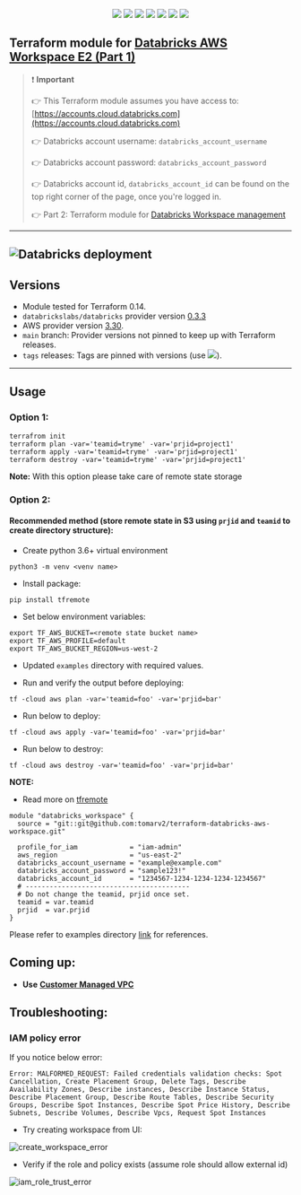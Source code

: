 <p align="center">
    <a href="https://github.com/tomarv2/terraform-databricks-aws-workspace/actions/workflows/pre-commit.yml" alt="Pre Commit">
        <img src="https://github.com/tomarv2/terraform-databricks-aws-workspace/actions/workflows/pre-commit.yml/badge.svg?branch=main" /></a>
    <a href="https://www.apache.org/licenses/LICENSE-2.0" alt="license">
        <img src="https://img.shields.io/github/license/tomarv2/terraform-databricks-aws-workspace" /></a>
    <a href="https://github.com/tomarv2/terraform-databricks-aws-workspace/tags" alt="GitHub tag">
        <img src="https://img.shields.io/github/v/tag/tomarv2/terraform-databricks-aws-workspace" /></a>
    <a href="https://github.com/tomarv2/terraform-databricks-aws-workspace/pulse" alt="Activity">
        <img src="https://img.shields.io/github/commit-activity/m/tomarv2/terraform-databricks-aws-workspace" /></a>
    <a href="https://stackoverflow.com/users/6679867/tomarv2" alt="Stack Exchange reputation">
        <img src="https://img.shields.io/stackexchange/stackoverflow/r/6679867"></a>
    <a href="https://discord.gg/XH975bzN" alt="chat on Discord">
        <img src="https://img.shields.io/discord/813961944443912223?logo=discord"></a>
    <a href="https://twitter.com/intent/follow?screen_name=varuntomar2019" alt="follow on Twitter">
        <img src="https://img.shields.io/twitter/follow/varuntomar2019?style=social&logo=twitter"></a>
</p>

## Terraform module for [Databricks AWS Workspace E2 (Part 1)](https://registry.terraform.io/providers/databrickslabs/databricks/latest/docs/guides/aws-workspace)

> ❗️ **Important**
>
> :point_right: This Terraform module assumes you have access to: [https://accounts.cloud.databricks.com](https://accounts.cloud.databricks.com)
>
> :point_right: Databricks account username: `databricks_account_username`
>
> :point_right: Databricks account password: `databricks_account_password`
>
> :point_right: Databricks account id, `databricks_account_id` can be found on the top right corner of the page, once you're logged in.
>
> :point_right: Part 2: Terraform module for [Databricks Workspace management](https://github.com/tomarv2/terraform-databricks-workspace-management)

---
![Databricks deployment](https://github.com/tomarv2/terraform-databricks-aws-workspace/raw/main/docs/images/databricks_deployment.png)
---

## Versions

- Module tested for Terraform 0.14.
- `databrickslabs/databricks` provider version [0.3.3](https://registry.terraform.io/providers/databrickslabs/databricks/latest)
- AWS provider version [3.30](https://registry.terraform.io/providers/hashicorp/aws/latest).
- `main` branch: Provider versions not pinned to keep up with Terraform releases.
- `tags` releases: Tags are pinned with versions (use <a href="https://github.com/tomarv2/terraform-databricks-aws-workspace/tags" alt="GitHub tag">
        <img src="https://img.shields.io/github/v/tag/tomarv2/terraform-databricks-aws-workspace" /></a>).

---
## Usage

### Option 1:

```
terrafrom init
terraform plan -var='teamid=tryme' -var='prjid=project1'
terraform apply -var='teamid=tryme' -var='prjid=project1'
terraform destroy -var='teamid=tryme' -var='prjid=project1'
```
**Note:** With this option please take care of remote state storage

### Option 2:

#### Recommended method (store remote state in S3 using `prjid` and `teamid` to create directory structure):

- Create python 3.6+ virtual environment
```
python3 -m venv <venv name>
```

- Install package:
```
pip install tfremote
```

- Set below environment variables:
```
export TF_AWS_BUCKET=<remote state bucket name>
export TF_AWS_PROFILE=default
export TF_AWS_BUCKET_REGION=us-west-2
```

- Updated `examples` directory with required values.

- Run and verify the output before deploying:
```
tf -cloud aws plan -var='teamid=foo' -var='prjid=bar'
```

- Run below to deploy:
```
tf -cloud aws apply -var='teamid=foo' -var='prjid=bar'
```

- Run below to destroy:
```
tf -cloud aws destroy -var='teamid=foo' -var='prjid=bar'
```

**NOTE:**

- Read more on [tfremote](https://github.com/tomarv2/tfremote)

```
module "databricks_workspace" {
  source = "git::git@github.com:tomarv2/terraform-databricks-aws-workspace.git"

  profile_for_iam             = "iam-admin"
  aws_region                  = "us-east-2"
  databricks_account_username = "example@example.com"
  databricks_account_password = "sample123!"
  databricks_account_id       = "1234567-1234-1234-1234-1234567"
  # -----------------------------------------
  # Do not change the teamid, prjid once set.
  teamid = var.teamid
  prjid  = var.prjid
}
```

Please refer to examples directory [link](examples) for references.

## Coming up:

- **Use** [**Customer Managed VPC**](https://docs.databricks.com/administration-guide/cloud-configurations/aws/customer-managed-vpc.html)

## Troubleshooting:

### IAM policy error

If you notice below error:

```
Error: MALFORMED_REQUEST: Failed credentials validation checks: Spot Cancellation, Create Placement Group, Delete Tags, Describe Availability Zones, Describe instances, Describe Instance Status, Describe Placement Group, Describe Route Tables, Describe Security Groups, Describe Spot Instances, Describe Spot Price History, Describe Subnets, Describe Volumes, Describe Vpcs, Request Spot Instances
```

- Try creating workspace from UI:

![create_workspace_error](https://github.com/tomarv2/terraform-databricks-aws-workspace/raw/main/docs/images/create_workspace_error.png)

- Verify if the role and policy exists (assume role should allow external id)

![iam_role_trust_error](https://github.com/tomarv2/terraform-databricks-aws-workspace/raw/main/docs/images/iam_role_trust_error.png)
